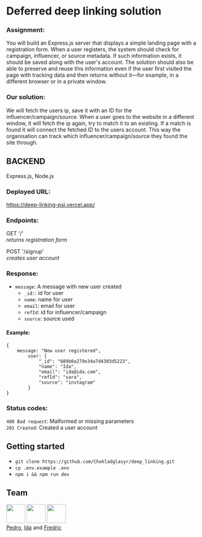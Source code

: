 # Deferred deep linking solution
   
### Assignment:
You will build an Express.js server that displays a simple landing page with a registration form.
When a user registers, the system should check for campaign,
influencer, or source metadata. If such information exists, it should be saved along with the user's
account. The solution should also be able to preserve and reuse this information even if the user first visited the page with tracking data and then returns without it—for example, in a different browser or in a private window.

### Our solution:
We will fetch the users ip, save it with an ID for the influencer/campaign/source. When a user goes to the website in a different window, it will fetch the ip again, try to match it to an existing. If a match is found it will connect the fetched ID to the users account. This way the organisation can track which influencer/campaign/source they found the site through.

## BACKEND
Express.js, Node.js

### Deployed URL:
https://deep-linking-psi.vercel.app/

### Endpoints:
GET '/'   
_returns registration form_

POST '/signup'  
_creates user account_

### Response:
- ```message```: A message with new user created  
    + ```_id:```: id for user  
    + ```name```: name for user  
    + ```email```: email for user  
    + ```refId```: id for influencer/campaign
    + ```source```: source used

#### Example:
```
{
    message: "New user registered",
        user: {
            "_id": "689b0a279e34a7d4303d5223",
            "name": "Ida",
            "email": "ida@ida.com",
            "refId": "sara",
            "source": "instagram"
        }
}
```

### Status codes:
```400 Bad request```: Malformed or missing parameters  
```201 Created```: Created a user account 

## Getting started

+ ```git clone https://github.com/Chokladglasyr/deep_linking.git```
+ ```cp .env.example .env```
+ ```npm i && npm run dev```

## Team
<img src="https://avatars.githubusercontent.com/u/155150935?v=4" width="50" height="50">   <img src="https://avatars.githubusercontent.com/u/180587803?v=4" width="50" height="50">  <img src="https://avatars.githubusercontent.com/u/180533117?v=4" width="50" height="50">   
[Pedro](https://github.com/Lazcano007), [Ida](https://github.com/Chokladglasyr) and [Fredric](https://github.com/FredricLaestander)